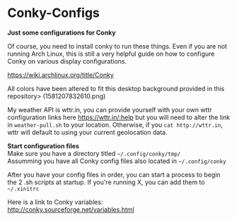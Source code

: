 # Conky-Configs
**Just some configurations for Conky**

Of course, you need to install conky to run these things. 
Even if you are not running Arch Linux, this is still a very helpful guide on how to configure Conky on various display configurations. 

https://wiki.archlinux.org/title/Conky

All colors have been altered to fit this desktop background provided in this repository> (1581207832610.png)  
 
My weather API is wttr.in, you can provide yourself with your own wttr configuration links here https://wttr.in/:help but you will need to alter the link in `weather-pull.sh` to your location. Otherwise, if you `cat http://wttr.in`, wttr will default to using your current geolocation data.   

**Start configuration files**  
Make sure you have a directory titled `~/.config/conky/tmp/`  
Assumming you have all Conky config files also located in `~/.config/conky`

After you have your config files in order, you can start a process to begin the 2 .sh scripts at startup. If you're running X, you can add them to `~/.xinitrc`

Here is a link to Conky variables: http://conky.sourceforge.net/variables.html
